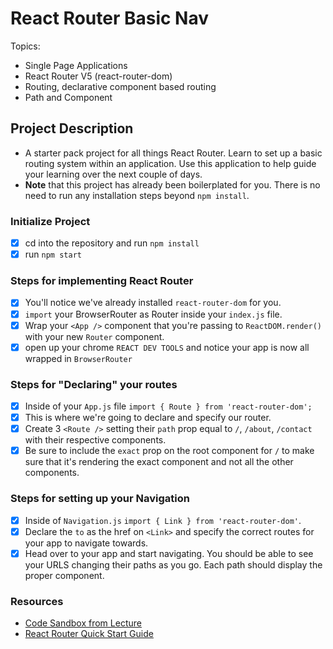 # React Router Basic Nav

Topics:

-   Single Page Applications
-   React Router V5 (react-router-dom)
-   Routing, declarative component based routing
-   Path and Component

## Project Description

-   A starter pack project for all things React Router. Learn to set up a basic routing system within an application. Use this application to help guide your learning over the next couple of days.
-   **Note** that this project has already been boilerplated for you. There is no need to run any installation steps beyond `npm install`.

### Initialize Project

-   [x] cd into the repository and run `npm install`
-   [x] run `npm start`

### Steps for implementing React Router

-   [x] You'll notice we've already installed `react-router-dom` for you.
-   [x] `import` your BrowserRouter as Router inside your `index.js` file.
-   [x] Wrap your `<App />` component that you're passing to `ReactDOM.render()` with your new `Router` component.
-   [x] open up your chrome `REACT DEV TOOLS` and notice your app is now all wrapped in `BrowserRouter`

### Steps for "Declaring" your routes

-   [x] Inside of your `App.js` file `import { Route } from 'react-router-dom';`
-   [x] This is where we're going to declare and specify our router.
-   [x] Create 3 `<Route />` setting their `path` prop equal to `/`, `/about`, `/contact` with their respective components.
-   [x] Be sure to include the `exact` prop on the root component for `/` to make sure that it's rendering the exact component and not all the other components.

### Steps for setting up your Navigation

-   [x] Inside of `Navigation.js` `import { Link } from 'react-router-dom'`.
-   [x] Declare the `to` as the href on `<Link>` and specify the correct routes for your app to navigate towards.
-   [x] Head over to your app and start navigating. You should be able to see your URLS changing their paths as you go. Each path should display the proper component.

### Resources

-   [Code Sandbox from Lecture](https://codesandbox.io/s/n58oqgwmP)
-   [React Router Quick Start Guide](https://reacttraining.com/react-router/web/guides/quick-start)
